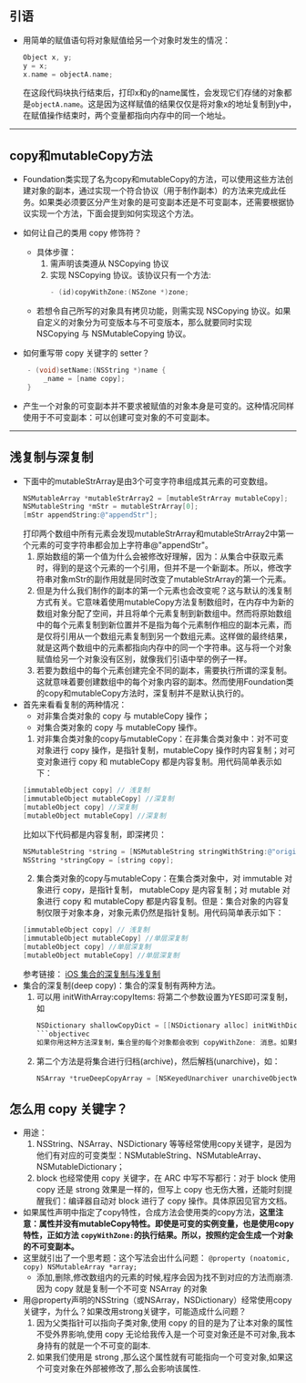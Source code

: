 ## 引语
- 用简单的赋值语句将对象赋值给另一个对象时发生的情况：
    ```objective-c
    Object x, y;
    y = x;
    x.name = objectA.name;
    ```
    在这段代码块执行结束后，打印x和y的name属性，会发现它们存储的对象都是```objectA.name```。这是因为这样赋值的结果仅仅是将对象x的地址复制到y中，在赋值操作结束时，两个变量都指向内存中的同一个地址。
***
## copy和mutableCopy方法
- Foundation类实现了名为copy和mutableCopy的方法，可以使用这些方法创建对象的副本，通过实现一个符合<NSCopying>协议（用于制作副本）的方法来完成此任务。如果类必须要区分产生对象的是可变副本还是不可变副本，还需要根据<NSMutableCopying>协议实现一个方法，下面会提到如何实现这个方法。
- 如何让自己的类用 copy 修饰符？
    - 具体步骤：
        1. 需声明该类遵从 NSCopying 协议
        2. 实现 NSCopying 协议。该协议只有一个方法:
            ```objectivec
            - (id)copyWithZone:(NSZone *)zone;
            ```
    - 若想令自己所写的对象具有拷贝功能，则需实现 NSCopying 协议。如果自定义的对象分为可变版本与不可变版本，那么就要同时实现 NSCopying 与 NSMutableCopying 协议。
- 如何重写带 copy 关键字的 setter？
   ```objective-c
    - (void)setName:(NSString *)name {
        _name = [name copy];
    }
   ```

- 产生一个对象的可变副本并不要求被赋值的对象本身是可变的。这种情况同样使用于不可变副本：可以创建可变对象的不可变副本。
***
## 浅复制与深复制
- 下面中的mutableStrArray是由3个可变字符串组成其元素的可变数组。
    ```objectivec
    NSMutableArray *mutableStrArray2 = [mutableStrArray mutableCopy];
    NSMutableString *mStr = mutableStrArray[0];
    [mStr appendString:@"appendStr"];
    ```
    打印两个数组中所有元素会发现mutableStrArray和mutableStrArray2中第一个元素的可变字符串都会加上字符串@"appendStr"。
    1. 原始数组的第一个值为什么会被修改好理解，因为：从集合中获取元素时，得到的是这个元素的一个引用，但并不是一个新副本。所以，修改字符串对象mStr的副作用就是同时改变了mutableStrArray的第一个元素。
    2. 但是为什么我们制作的副本的第一个元素也会改变呢？这与默认的浅复制方式有关。它意味着使用mutableCopy方法复制数组时，在内存中为新的数组对象分配了空间，并且将单个元素复制到新数组中。然而将原始数组中的每个元素复制到新位置并不是指为每个元素制作相应的副本元素，而是仅将引用从一个数组元素复制到另一个数组元素。这样做的最终结果，就是这两个数组中的元素都指向内存中的同一个字符串。这与将一个对象赋值给另一个对象没有区别，就像我们引语中举的例子一样。
    3. 若要为数组中的每个元素创建完全不同的副本，需要执行所谓的深复制。这就意味着要创建数组中的每个对象内容的副本。然而使用Foundation类的copy和mutableCopy方法时，深复制并不是默认执行的。
- 首先来看看复制的两种情况：
    - 对非集合类对象的 copy 与 mutableCopy 操作；
    - 对集合类对象的 copy 与 mutableCopy 操作。
    1. 对非集合类对象的copy与mutableCopy：在非集合类对象中：对不可变对象进行 copy 操作，是指针复制，mutableCopy 操作时内容复制；对可变对象进行 copy 和 mutableCopy 都是内容复制。用代码简单表示如下：
    ```objective-c
    [immutableObject copy] // 浅复制
    [immutableObject mutableCopy] //深复制
    [mutableObject copy] //深复制
    [mutableObject mutableCopy] //深复制
    ```
    比如以下代码都是内容复制，即深拷贝：
    ```objective-c
    NSMutableString *string = [NSMutableString stringWithString:@"origin"];//copy
    NSString *stringCopy = [string copy];
    ```
    2. 集合类对象的copy与mutableCopy：在集合类对象中，对 immutable 对象进行 copy，是指针复制， mutableCopy 是内容复制；对 mutable 对象进行 copy 和 mutableCopy 都是内容复制。但是：集合对象的内容复制仅限于对象本身，对象元素仍然是指针复制。用代码简单表示如下：
    ```objective-c
    [immutableObject copy] // 浅复制
    [immutableObject mutableCopy] //单层深复制
    [mutableObject copy] //单层深复制
    [mutableObject mutableCopy] //单层深复制
    ```
    参考链接： [iOS 集合的深复制与浅复制](https://www.zybuluo.com/MicroCai/note/50592)
- 集合的深复制(deep copy)：集合的深复制有两种方法。
  1. 可以用 initWithArray:copyItems: 将第二个参数设置为YES即可深复制，如
        ```objective-c
        NSDictionary shallowCopyDict = [[NSDictionary alloc] initWithDictionary:someDictionary copyItems:YES];
        ​```objectivec
     如果你用这种方法深复制，集合里的每个对象都会收到 copyWithZone: 消息。如果集合里的对象遵循 NSCopying 协议，那么对象就会被深复制到新的集合。如果对象没有遵循 NSCopying 协议，而尝试用这种方法进行深复制，会在运行时出错。copyWithZone: 这种拷贝方式只能够提供一层内存拷贝(one-level-deep copy)，而非真正的深复制。
     ```
    2. 第二个方法是将集合进行归档(archive)，然后解档(unarchive)，如：
        ```objective-c
        NSArray *trueDeepCopyArray = [NSKeyedUnarchiver unarchiveObjectWithData:[NSKeyedArchiver archivedDataWithRootObject:oldArray]];
        ```
##  怎么用 copy 关键字？
- 用途：
    1. NSString、NSArray、NSDictionary 等等经常使用copy关键字，是因为他们有对应的可变类型：NSMutableString、NSMutableArray、NSMutableDictionary；
    2. block 也经常使用 copy 关键字，在 ARC 中写不写都行：对于 block 使用 copy 还是 strong 效果是一样的，但写上 copy 也无伤大雅，还能时刻提醒我们：编译器自动对 block 进行了 copy 操作。具体原因见官方文档。
- 如果属性声明中指定了copy特性，合成方法会使用类的copy方法，**这里注意：属性并没有mutableCopy特性。即使是可变的实例变量，也是使用copy特性，正如方法 ```copyWithZone:```的执行结果。所以，按照约定会生成一个对象的不可变副本。**
- 这里就引出了一个思考题：这个写法会出什么问题： ```@property (noatomic, copy) NSMutableArray *array;```
    - 添加,删除,修改数组内的元素的时候,程序会因为找不到对应的方法而崩溃.因为 copy 就是复制一个不可变 NSArray 的对象
- 用@property声明的NSString（或NSArray，NSDictionary）经常使用copy关键字，为什么？如果改用strong关键字，可能造成什么问题？
    1. 因为父类指针可以指向子类对象,使用 copy 的目的是为了让本对象的属性不受外界影响,使用 copy 无论给我传入是一个可变对象还是不可对象,我本身持有的就是一个不可变的副本.
    2. 如果我们使用是 strong ,那么这个属性就有可能指向一个可变对象,如果这个可变对象在外部被修改了,那么会影响该属性.